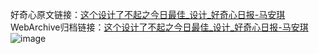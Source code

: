 好奇心原文链接：[这个设计了不起之今日最佳_设计_好奇心日报-马安琪](https://www.qdaily.com/articles/9226.html)
WebArchive归档链接：[这个设计了不起之今日最佳_设计_好奇心日报-马安琪](http://web.archive.org/web/20160807064259/http://www.qdaily.com/articles/9226.html)
![image](http://ww3.sinaimg.cn/large/007d5XDply1g3vewa6dujj30u0cml4qp)